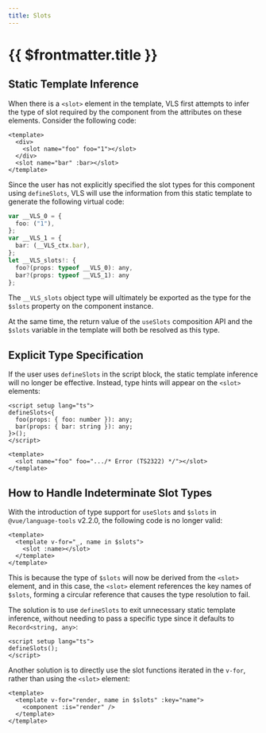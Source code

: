 ```yaml
---
title: Slots
---
```


# {{ $frontmatter.title }}

## Static Template Inference

When there is a `<slot>` element in the template, VLS first attempts to infer the type of slot required by the component from the attributes on these elements. Consider the following code:

```vue
<template>
  <div>
    <slot name="foo" foo="1"></slot>
  </div>
  <slot name="bar" :bar></slot>
</template>
```

Since the user has not explicitly specified the slot types for this component using `defineSlots`, VLS will use the information from this static template to generate the following virtual code:

```ts
var __VLS_0 = {
  foo: ("1"),
};
var __VLS_1 = {
  bar: (__VLS_ctx.bar),
};
let __VLS_slots!: {
  foo?(props: typeof __VLS_0): any,
  bar?(props: typeof __VLS_1): any
};
```

The `__VLS_slots` object type will ultimately be exported as the type for the `$slots` property on the component instance.

At the same time, the return value of the `useSlots` composition API and the `$slots` variable in the template will both be resolved as this type.

## Explicit Type Specification

If the user uses `defineSlots` in the script block, the static template inference will no longer be effective. Instead, type hints will appear on the `<slot>` elements:

```vue
<script setup lang="ts">
defineSlots<{
  foo(props: { foo: number }): any;
  bar(props: { bar: string }): any;
}>();
</script>

<template>
  <slot name="foo" foo=".../* Error (TS2322) */"></slot>
</template>
```

## How to Handle Indeterminate Slot Types

With the introduction of type support for `useSlots` and `$slots` in `@vue/language-tools` v2.2.0, the following code is no longer valid:

```vue
<template>
  <template v-for="_, name in $slots">
    <slot :name></slot>
  </template>
</template>
```

This is because the type of `$slots` will now be derived from the `<slot>` element, and in this case, the `<slot>` element references the key names of `$slots`, forming a circular reference that causes the type resolution to fail.

The solution is to use `defineSlots` to exit unnecessary static template inference, without needing to pass a specific type since it defaults to `Record<string, any>`:

```vue
<script setup lang="ts">
defineSlots();
</script>
```

Another solution is to directly use the slot functions iterated in the `v-for`, rather than using the `<slot>` element:

```vue
<template>
  <template v-for="render, name in $slots" :key="name">
    <component :is="render" />
  </template>
</template>
```
